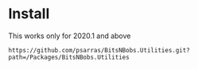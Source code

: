 # Install

This works only for 2020.1 and above

```
https://github.com/psarras/BitsNBobs.Utilities.git?path=/Packages/BitsNBobs.Utilities
```